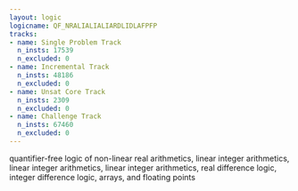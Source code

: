 ```yaml
---
layout: logic
logicname: QF_NRALIALIALIARDLIDLAFPFP
tracks:
- name: Single Problem Track
  n_insts: 17539
  n_excluded: 0
- name: Incremental Track
  n_insts: 48186
  n_excluded: 0
- name: Unsat Core Track
  n_insts: 2309
  n_excluded: 0
- name: Challenge Track
  n_insts: 67460
  n_excluded: 0
---
```

quantifier-free logic of non-linear real arithmetics, linear integer arithmetics, linear integer arithmetics, linear integer arithmetics, real difference logic, integer difference logic, arrays, and floating points